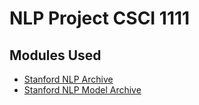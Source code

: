 # NLP Project CSCI 1111
## Modules Used
- [Stanford NLP Archive](https://nlp.stanford.edu/software/stanford-corenlp-full-2018-10-05.zip)
- [Stanford NLP Model Archive](https://nlp.stanford.edu/software/stanford-english-corenlp-2018-10-05-models.jar)